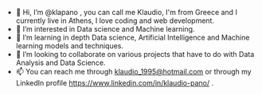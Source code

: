 - 👋 Hi, I’m @klapano , you can call me Klaudio, I'm from Greece and I currently live in Athens, I love coding and web development. 
- 👀 I’m interested in Data science and Machine learning.
- 🌱 I’m learning in depth Data science, Artificial Intelligence and Machine learning models and techniques.
- 💞️ I’m looking to collaborate on various projects that have to do with Data Analysis and Data Science.
- 📫 You can reach me through klaudio_1995@hotmail.com or through my LinkedIn profile https://www.linkedin.com/in/klaudio-pano/  .
